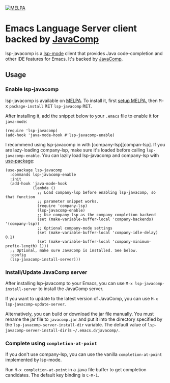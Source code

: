 [![MELPA](https://melpa.org/packages/lsp-javacomp-badge.svg)](https://melpa.org/#/lsp-javacomp)

# Emacs Language Server client backed by [JavaComp][javacomp]

lsp-javacomp is a [lsp-mode][lsp-mode] client that provides Java code-completion
and other IDE features for Emacs. It's backed by [JavaComp][javacomp].

## Usage

### Enable lsp-javacomp

lsp-javacomp is available on [MELPA]. To install it, first [setup
MELPA][setup-melpa], then <kbd>M-x</kbd> `package-install` <kbd>RET</kbd>
`lsp-javacomp` <kbd>RET</kbd>.

After installing it, add the snippet below to your `.emacs` file to enable it
for `java-mode`:

```elisp
(require 'lsp-javacomp)
(add-hook 'java-mode-hook #'lsp-javacomp-enable)
```

I recommend using lsp-javacomp in with [company-lsp][compan-lsp]. If you are
lazy-loading company-lsp, make sure it's loaded before calling
`lsp-javacomp-enable`. You can lazily load lsp-javacomp and company-lsp with
[use-package][use-package]:

```elisp
(use-package lsp-javacomp
  :commands lsp-javacomp-enable
  :init
  (add-hook 'java-mode-hook
            (lambda ()
              ;; Load company-lsp before enabling lsp-javacomp, so that function
              ;; parameter snippet works.
              (require 'company-lsp)
              (lsp-javacomp-enable)
              ;; Use company-lsp as the company completion backend
              (set (make-variable-buffer-local 'company-backends) '(company-lsp))
              ;; Optional company-mode settings
              (set (make-variable-buffer-local 'company-idle-delay) 0.1)
              (set (make-variable-buffer-local 'company-minimum-prefix-length) 1)))
  ;; Optional, make sure JavaComp is installed. See below.
  :config
  (lsp-javacomp-install-server)))
```

### Install/Update JavaComp server

After installing lsp-javacomp to your Emacs, you can use `M-x
lsp-javacomp-install-server` to install the JavaComp server.

If you want to update to the latest version of JavaComp, you can use `M-x
lsp-javacomp-update-server`.

Alternatively, you can build or download the jar file manually. You must rename
the jar file to `javacomp.jar` and put it into the directory specified by the
`lsp-javacomp-server-install-dir` variable. The default value of
`lsp-javacomp-server-install-dir` is `~/.emacs.d/javacomp/`.

### Complete using `completion-at-point`

If you don't use company-lsp, you can use the vanilla `completion-at-point`
implemented by lsp-mode.

Run `M-x completion-at-point` in a .java file buffer to get completion
candidates. The default key binding is `C-M-i`.

[company-lsp]: http://https://github.com/tigersoldier/company-lsp/
[javacomp]: https://github.com/tigersoldier/JavaComp
[lsp-mode]: https://github.com/emacs-lsp/lsp-mode
[melpa]: https://melpa.org
[setup-melpa]: https://melpa.org/#/getting-started
[use-package]: https://github.com/jwiegley/use-package

